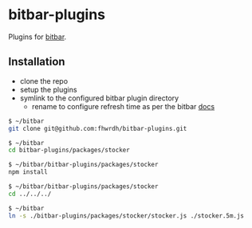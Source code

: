 # bitbar-plugins

Plugins for [bitbar](https://getbitbar.com).

## Installation

- clone the repo
- setup the plugins
- symlink to the configured bitbar plugin directory
  - rename to configure refresh time as per the bitbar [docs](https://github.com/matryer/bitbar#configure-the-refresh-time)

```bash
$ ~/bitbar
git clone git@github.com:fhwrdh/bitbar-plugins.git

$ ~/bitbar
cd bitbar-plugins/packages/stocker

$ ~/bitbar/bitbar-plugins/packages/stocker
npm install

$ ~/bitbar/bitbar-plugins/packages/stocker
cd ../../../

$ ~/bitbar
ln -s ./bitbar-plugins/packages/stocker/stocker.js ./stocker.5m.js

```
